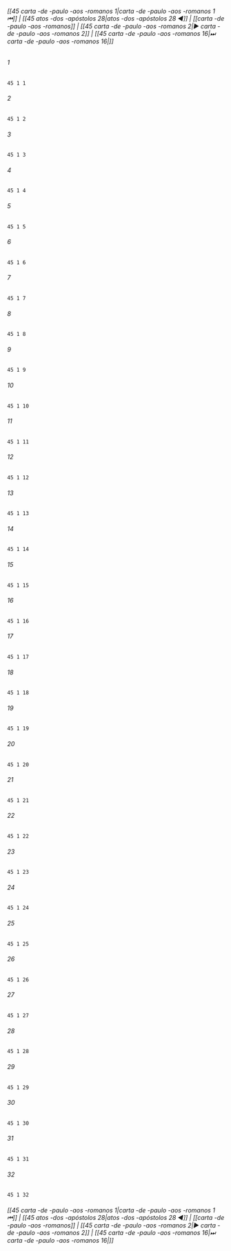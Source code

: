 
###### [[45 carta -de -paulo -aos -romanos 1|carta -de -paulo -aos -romanos 1 ⏮]] | [[45 atos -dos -apóstolos 28|atos -dos -apóstolos 28 ◀]] | [[carta -de -paulo -aos -romanos]] | [[45 carta -de -paulo -aos -romanos 2|▶ carta -de -paulo -aos -romanos 2]] | [[45 carta -de -paulo -aos -romanos 16|⏭ carta -de -paulo -aos -romanos 16|]]

###### 1
``` verse
45 1 1 
```
###### 2
``` verse
45 1 2 
```
###### 3
``` verse
45 1 3 
```
###### 4
``` verse
45 1 4 
```
###### 5
``` verse
45 1 5 
```
###### 6
``` verse
45 1 6 
```
###### 7
``` verse
45 1 7 
```
###### 8
``` verse
45 1 8 
```
###### 9
``` verse
45 1 9 
```
###### 10
``` verse
45 1 10 
```
###### 11
``` verse
45 1 11 
```
###### 12
``` verse
45 1 12 
```
###### 13
``` verse
45 1 13 
```
###### 14
``` verse
45 1 14 
```
###### 15
``` verse
45 1 15 
```
###### 16
``` verse
45 1 16 
```
###### 17
``` verse
45 1 17 
```
###### 18
``` verse
45 1 18 
```
###### 19
``` verse
45 1 19 
```
###### 20
``` verse
45 1 20 
```
###### 21
``` verse
45 1 21 
```
###### 22
``` verse
45 1 22 
```
###### 23
``` verse
45 1 23 
```
###### 24
``` verse
45 1 24 
```
###### 25
``` verse
45 1 25 
```
###### 26
``` verse
45 1 26 
```
###### 27
``` verse
45 1 27 
```
###### 28
``` verse
45 1 28 
```
###### 29
``` verse
45 1 29 
```
###### 30
``` verse
45 1 30 
```
###### 31
``` verse
45 1 31 
```
###### 32
``` verse
45 1 32 
```

###### [[45 carta -de -paulo -aos -romanos 1|carta -de -paulo -aos -romanos 1 ⏮]] | [[45 atos -dos -apóstolos 28|atos -dos -apóstolos 28 ◀]] | [[carta -de -paulo -aos -romanos]] | [[45 carta -de -paulo -aos -romanos 2|▶ carta -de -paulo -aos -romanos 2]] | [[45 carta -de -paulo -aos -romanos 16|⏭ carta -de -paulo -aos -romanos 16|]]

